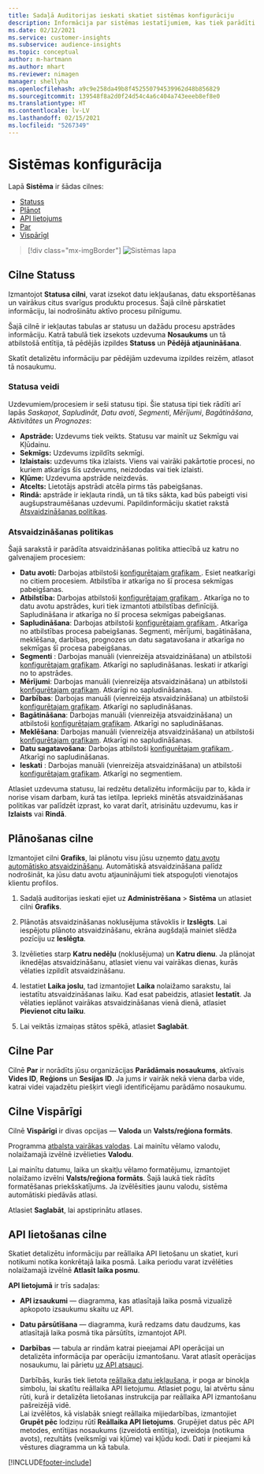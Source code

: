 ```yaml
---
title: Sadaļā Auditorijas ieskati skatiet sistēmas konfigurāciju
description: Informācija par sistēmas iestatījumiem, kas tiek parādīti Dynamics 365 Customer Insights auditorijas ieskatiem.
ms.date: 02/12/2021
ms.service: customer-insights
ms.subservice: audience-insights
ms.topic: conceptual
author: m-hartmann
ms.author: mhart
ms.reviewer: nimagen
manager: shellyha
ms.openlocfilehash: a9c9e258da49b8f452550794539962d48b856829
ms.sourcegitcommit: 139548f8a2d0f24d54c4a6c404a743eeeb8ef8e0
ms.translationtype: HT
ms.contentlocale: lv-LV
ms.lasthandoff: 02/15/2021
ms.locfileid: "5267349"
---
```

# <a name="system-configuration"></a>Sistēmas konfigurācija

Lapā **Sistēma** ir šādas cilnes:
- [Statuss](#status-tab)
- [Plānot](#schedule-tab)
- [API lietojums](#api-usage-tab)
- [Par](#about-tab)
- [VispārīgI](#general-tab)

> [!div class="mx-imgBorder"]
> ![Sistēmas lapa](media/system-tabs.png "Sistēmas lapa")

## <a name="status-tab"></a>Cilne Statuss

Izmantojot **Statusa cilni**, varat izsekot datu iekļaušanas, datu eksportēšanas un vairākus citus svarīgus produktu procesus. Šajā cilnē pārskatiet informāciju, lai nodrošinātu aktīvo procesu pilnīgumu.

Šajā cilnē ir iekļautas tabulas ar statusu un dažādu procesu apstrādes informāciju. Katrā tabulā tiek izsekots uzdevuma **Nosaukums** un tā atbilstošā entītija, tā pēdējās izpildes **Statuss** un **Pēdējā atjaunināšana**.

Skatīt detalizētu informāciju par pēdējām uzdevuma izpildes reizēm, atlasot tā nosaukumu.

### <a name="status-types"></a>Statusa veidi

Uzdevumiem/procesiem ir seši statusu tipi. Šie statusa tipi tiek rādīti arī lapās *Saskaņot*, *Sapludināt*, *Datu avoti*, *Segmenti*, *Mērījumi*, *Bagātināšana*, *Aktivitātes* un *Prognozes*:

- **Apstrāde:** Uzdevums tiek veikts. Statusu var mainīt uz Sekmīgu vai Kļūdainu.
- **Sekmīgs:** Uzdevums izpildīts sekmīgi.
- **Izlaistais:** uzdevums tika izlaists. Viens vai vairāki pakārtotie procesi, no kuriem atkarīgs šis uzdevums, neizdodas vai tiek izlaisti.
- **Kļūme:** Uzdevuma apstrāde neizdevās.
- **Atcelts:** Lietotājs apstrādi atcēla pirms tās pabeigšanas.
- **Rindā:** apstrāde ir iekļauta rindā, un tā tiks sākta, kad būs pabeigti visi augšupstraumēšanas uzdevumi. Papildinformāciju skatiet rakstā [Atsvaidzināšanas politikas](#refresh-policies).

### <a name="refresh-policies"></a>Atsvaidzināšanas politikas

Šajā sarakstā ir parādīta atsvaidzināšanas politika attiecībā uz katru no galvenajiem procesiem:

- **Datu avoti:** Darbojas atbilstoši [konfigurētajam grafikam ](#schedule-tab). Esiet neatkarīgi no citiem procesiem. Atbilstība ir atkarīga no šī procesa sekmīgas pabeigšanas.
- **Atbilstība:** Darbojas atbilstoši [konfigurētajam grafikam ](#schedule-tab). Atkarīga no to datu avotu apstrādes, kuri tiek izmantoti atbilstības definīcijā. Sapludināšana ir atkarīga no šī procesa sekmīgas pabeigšanas.
- **Sapludināšana**: Darbojas atbilstoši [konfigurētajam grafikam ](#schedule-tab). Atkarīga no atbilstības procesa pabeigšanas. Segmenti, mērījumi, bagātināšana, meklēšana, darbības, prognozes un datu sagatavošana ir atkarīga no sekmīgas šī procesa pabeigšanas.
- **Segmenti** : Darbojas manuāli (vienreizēja atsvaidzināšana) un atbilstoši [konfigurētajam grafikam](#schedule-tab). Atkarīgi no sapludināšanas. Ieskati ir atkarīgi no to apstrādes.
- **Mērījumi**: Darbojas manuāli (vienreizēja atsvaidzināšana) un atbilstoši [konfigurētajam grafikam](#schedule-tab). Atkarīgi no sapludināšanas.
- **Darbības**: Darbojas manuāli (vienreizēja atsvaidzināšana) un atbilstoši [konfigurētajam grafikam](#schedule-tab). Atkarīgi no sapludināšanas.
- **Bagātināšana**: Darbojas manuāli (vienreizēja atsvaidzināšana) un atbilstoši [konfigurētajam grafikam](#schedule-tab). Atkarīgi no sapludināšanas.
- **Meklēšana**: Darbojas manuāli (vienreizēja atsvaidzināšana) un atbilstoši [konfigurētajam grafikam](#schedule-tab). Atkarīgi no sapludināšanas.
- **Datu sagatavošana**: Darbojas atbilstoši [konfigurētajam grafikam ](#schedule-tab). Atkarīgi no sapludināšanas.
- **Ieskati** : Darbojas manuāli (vienreizēja atsvaidzināšana) un atbilstoši [konfigurētajam grafikam](#schedule-tab). Atkarīgi no segmentiem.

Atlasiet uzdevuma statusu, lai redzētu detalizētu informāciju par to, kāda ir norise visam darbam, kurā tas ietilpa. Iepriekš minētās atsvaidzināšanas politikas var palīdzēt izprast, ko varat darīt, atrisinātu uzdevumu, kas ir **Izlaists** vai **Rindā**.

## <a name="schedule-tab"></a>Plānošanas cilne

Izmantojiet cilni **Grafiks**, lai plānotu visu jūsu uzņemto [datu avotu automātisko atsvaidzināšanu](data-sources.md). Automātiskā atsvaidzināšana palīdz nodrošināt, ka jūsu datu avotu atjauninājumi tiek atspoguļoti vienotajos klientu profilos.

1. Sadaļā auditorijas ieskati ejiet uz **Administrēšana** > **Sistēma** un atlasiet cilni **Grafiks**.

2. Plānotās atsvaidzināšanas noklusējuma stāvoklis ir **Izslēgts**. Lai iespējotu plānoto atsvaidzināšanu, ekrāna augšdaļā mainiet slēdža pozīciju uz **Ieslēgta**.

3. Izvēlieties starp **Katru nedēļu** (noklusējuma) un **Katru dienu**. Ja plānojat iknedēļas atsvaidzināšanu, atlasiet vienu vai vairākas dienas, kurās vēlaties izpildīt atsvaidzināšanu.

4. Iestatiet **Laika joslu**, tad izmantojiet **Laika** nolaižamo sarakstu, lai iestatītu atsvaidzināšanas laiku. Kad esat pabeidzis, atlasiet **Iestatīt**. Ja vēlaties ieplānot vairākas atsvaidzināšanas vienā dienā, atlasiet **Pievienot citu laiku**.

5. Lai veiktās izmaiņas stātos spēkā, atlasiet **Saglabāt**.

## <a name="about-tab"></a>Cilne Par

Cilnē **Par** ir norādīts jūsu organizācijas **Parādāmais nosaukums**, aktīvais **Vides ID**, **Reģions** un **Sesijas ID**. Ja jums ir vairāk nekā viena darba vide, katrai videi vajadzētu piešķirt viegli identificējamu parādāmo nosaukumu.

## <a name="general-tab"></a>Cilne Vispārīgi

Cilnē **Vispārīgi** ir divas opcijas — **Valoda** un **Valsts/reģiona formāts**.

Programma [atbalsta vairākas valodas](supported-languages.md). Lai mainītu vēlamo valodu, nolaižamajā izvēlnē izvēlieties **Valodu**.

Lai mainītu datumu, laika un skaitļu vēlamo formatējumu, izmantojiet nolaižamo izvēlni **Valsts/reģiona formāts**. Šajā laukā tiek rādīts formatēšanas priekšskatījums. Ja izvēlēsities jaunu valodu, sistēma automātiski piedāvās atlasi.

Atlasiet **Saglabāt**, lai apstiprinātu atlases.

## <a name="api-usage-tab"></a>API lietošanas cilne

Skatiet detalizētu informāciju par reāllaika API lietošanu un skatiet, kuri notikumi notika konkrētajā laika posmā. Laika periodu varat izvēlēties nolaižamajā izvēlnē **Atlasīt laika posmu**. 

**API lietojumā** ir trīs sadaļas: 
- **API izsaukumi** — diagramma, kas atlasītajā laika posmā vizualizē apkopoto izsaukumu skaitu uz API.

- **Datu pārsūtīšana** — diagramma, kurā redzams datu daudzums, kas atlasītajā laika posmā tika pārsūtīts, izmantojot API.

-  **Darbības** — tabula ar rindām katrai pieejamai API operācijai un detalizēta informācija par operāciju izmantošanu. Varat atlasīt operācijas nosaukumu, lai pārietu [uz API atsauci](https://developer.ci.ai.dynamics.com/api-details#api=CustomerInsights&operation=Get-all-instances).

   Darbībās, kurās tiek lietota [reāllaika datu iekļaušana](real-time-data-ingestion.md), ir poga ar binokļa simbolu, lai skatītu reāllaika API lietojumu. Atlasiet pogu, lai atvērtu sānu rūti, kurā ir detalizēta lietošanas instrukcija par reāllaika API izmantošanu pašreizējā vidē.   
   Lai izvēlētos, kā vislabāk sniegt reāllaika mijiedarbības, izmantojiet **Grupēt pēc** lodziņu rūtī **Reāllaika API lietojums**. Grupējiet datus pēc API metodes, entītijas nosaukums (izveidotā entītija), izveidoja (notikuma avots), rezultāts (veiksmīgi vai kļūme) vai kļūdu kodi. Dati ir pieejami kā vēstures diagramma un kā tabula.


[!INCLUDE[footer-include](../includes/footer-banner.md)]